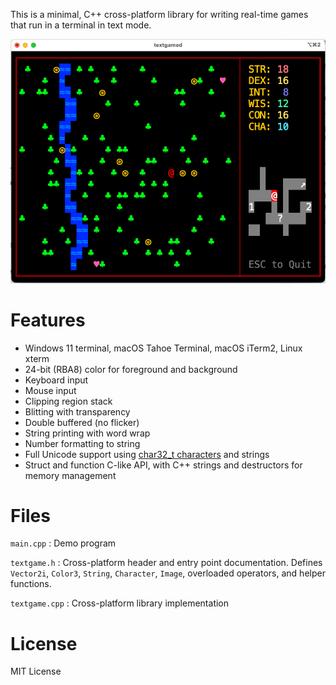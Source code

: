 This is a minimal, C++ cross-platform library for writing
real-time games that run in a terminal in text mode.

![](screenshot.png)

# Features

- Windows 11 terminal, macOS Tahoe Terminal, macOS iTerm2, Linux xterm
- 24-bit (RBA8) color for foreground and background
- Keyboard input
- Mouse input
- Clipping region stack
- Blitting with transparency
- Double buffered (no flicker)
- String printing with word wrap
- Number formatting to string
- Full Unicode support using [char32_t characters](https://en.wikipedia.org/wiki/UTF-32) and strings
- Struct and function C-like API, with C++ strings and destructors for memory management

# Files

`main.cpp`
: Demo program

`textgame.h`
: Cross-platform header and entry point documentation.
  Defines `Vector2i`, `Color3`, `String`, `Character`,
  `Image`, overloaded operators, and helper functions.

`textgame.cpp`
: Cross-platform library implementation

# License

MIT License
